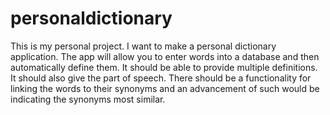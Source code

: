 # personaldictionary

This is my personal project. I want to make a personal dictionary application. The app will allow you to enter words into a database and then automatically define them. It should be able to provide multiple definitions. It should also give the part of speech. There should be a functionality for linking the words to their synonyms and an advancement of such would be indicating the synonyms most similar.
